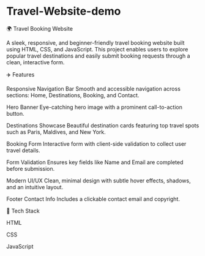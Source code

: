 # Travel-Website-demo

🌍 Travel Booking Website

A sleek, responsive, and beginner-friendly travel booking website built using HTML, CSS, and JavaScript. This project enables users to explore popular travel destinations and easily submit booking requests through a clean, interactive form.

✈️ Features

Responsive Navigation Bar
Smooth and accessible navigation across sections: Home, Destinations, Booking, and Contact.

Hero Banner
Eye-catching hero image with a prominent call-to-action button.

Destinations Showcase
Beautiful destination cards featuring top travel spots such as Paris, Maldives, and New York.

Booking Form
Interactive form with client-side validation to collect user travel details.

Form Validation
Ensures key fields like Name and Email are completed before submission.

Modern UI/UX
Clean, minimal design with subtle hover effects, shadows, and an intuitive layout.

Footer Contact Info
Includes a clickable contact email and copyright.

📁 Tech Stack

HTML

CSS

JavaScript


